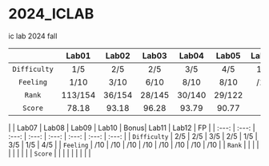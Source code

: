 # 2024_ICLAB
ic lab 2024 fall

|  | Lab01 | Lab02 | Lab03 | Lab04 | Lab05 | Lab06 | MP | OT |
| :---: | :---: | :---: | :---: | :---: | :---: | :---: | :---: | :---: |
| `Difficulty` | 1/5 | 2/5 | 2/5 | 3/5 | 4/5 | 1/5 | 5/5 | 2/5 |
| `Feeling` | 1/10 | 3/10 | 6/10 | 8/10 | 8/10 | /10 | /10 | /10 |
| `Rank` | 113/154 | 36/154 | 28/145 | 30/140 | 29/122 |  |  |  |
| `Score` | 78.18 | 93.18 | 96.28 | 93.79 | 90.77 |  |  |  |

|  | Lab07 | Lab08 | Lab09 | Lab10 | Bonus| Lab11 | Lab12 | FP |
| :---: | :---: | :---: | :---: | :---: | :---: | :---: | :---: |
| `Difficulty` | 2/5 | 2/5 | 3/5 | 2/5 | 1/5 | 3/5 | 1/5 | 4/5 |
| `Feeling` | /10 | /10 | /10 | /10 | /10 | /10 | /10 | /10 |
| `Rank` |  |  |  |  |  |  |  |  |
| `Score` |  |  |  |  |  |  |  |  |
